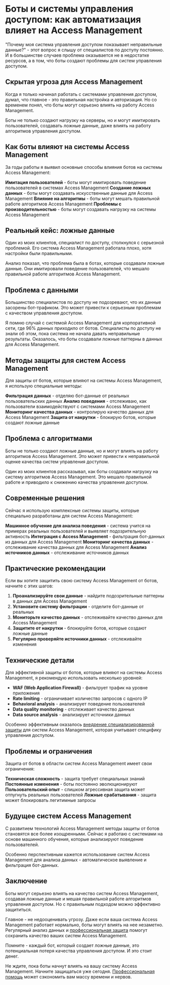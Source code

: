 ﻿# Боты и системы управления доступом: как автоматизация влияет на Access Management

"Почему моя система управления доступом показывает неправильные данные?" - этот вопрос я слышу от специалистов по доступу постоянно. И в большинстве случаев проблема оказывается не в недостатке ресурсов, а в том, что боты создают проблемы для систем управления доступом.

## Скрытая угроза для Access Management

Когда я только начинал работать с системами управления доступом, думал, что главное - это правильная настройка и авторизация. Но со временем понял, что боты могут серьезно влиять на работу Access Management.

Боты не только создают нагрузку на серверы, но и могут имитировать пользователей, создавать ложные данные, даже влиять на работу алгоритмов управления доступом.

## Как боты влияют на системы Access Management

За годы работы я выявил основные способы влияния ботов на системы Access Management:

**Имитация пользователей** - боты могут имитировать поведение пользователей в системах Access Management
**Создание ложных данных** - боты могут создавать искусственные данные для Access Management
**Влияние на алгоритмы** - боты могут мешать правильной работе алгоритмов Access Management
**Проблемы с производительностью** - боты могут создавать нагрузку на системы Access Management

## Реальный кейс: ложные данные

Один из моих клиентов, специалист по доступу, столкнулся с серьезной проблемой. Его система Access Management работала плохо, хотя настройки были правильными.

Анализ показал, что проблема была в ботах, которые создавали ложные данные. Они имитировали поведение пользователей, что мешало правильной работе алгоритмов Access Management.

## Проблема с данными

Большинство специалистов по доступу не подозревают, что их данные засорены бот-трафиком. Это может привести к серьезным проблемам с качеством управления доступом.

Я помню случай с системой Access Management для корпоративной сети, где 96% данных приходило от ботов. Специалисты по доступу не знали об этом, пока система не начала давать неправильные результаты. Оказалось, что боты создавали ложные паттерны в данных для Access Management.

## Методы защиты для систем Access Management

Для защиты от ботов, которые влияют на системы Access Management, я использую специальные методы:

**Фильтрация данных** - отделяю бот-данные от реальных пользовательских данных
**Анализ поведения** - отслеживаю, как пользователи взаимодействуют с системами Access Management
**Мониторинг качества данных** - контролирую качество данных для Access Management
**Защита от накрутки** - блокирую ботов, которые создают ложные данные

## Проблема с алгоритмами

Боты не только создают ложные данные, но и могут влиять на работу алгоритмов Access Management. Это может привести к неправильной оценке качества систем управления доступом.

Один из моих клиентов рассказывал, как боты создавали нагрузку на систему алгоритмов Access Management. Это мешало правильной работе и приводило к снижению качества управления доступом.

## Современные решения

Сейчас я использую комплексные системы защиты, которые специально разработаны для систем Access Management:

**Машинное обучение для анализа поведения** - система учится на примерах реальных пользователей и выявляет подозрительную активность
**Интеграция с Access Management** - фильтрация бот-данных из данных для Access Management
**Мониторинг качества данных** - отслеживание качества данных для Access Management
**Анализ источников данных** - отслеживание источников данных

## Практические рекомендации

Если вы хотите защитить свою систему Access Management от ботов, начните с этих шагов:

1. **Проанализируйте свои данные** - найдите подозрительные паттерны в данных для Access Management
2. **Установите систему фильтрации** - отделите бот-данные от реальных
3. **Мониторьте качество данных** - отслеживайте качество данных для Access Management
4. **Защитите от накрутки** - блокируйте ботов, которые создают ложные данные
5. **Регулярно проверяйте источники данных** - отслеживайте изменения

## Технические детали

Для эффективной защиты от ботов, которые влияют на системы Access Management, я рекомендую использовать несколько уровней:

- **WAF (Web Application Firewall)** - фильтрует трафик на уровне приложения
- **Rate limiting** - ограничивает количество запросов с одного IP
- **Behavioral analysis** - анализирует поведение пользователей
- **Data quality monitoring** - отслеживает качество данных
- **Data source analysis** - анализирует источники данных

Особенно эффективным оказалось [внедрение специализированной защиты](https://progaem.com/ustanovka-antibota-usluga-po-zashhite-ot-botov-vashih-sajtov-na-razlichnyh-cms-sistemah.html) для систем Access Management, которая учитывает специфику управления доступом.

## Проблемы и ограничения

Защита от ботов в области систем Access Management имеет свои ограничения:

**Техническая сложность** - защита требует специальных знаний
**Постоянные изменения** - боты постоянно эволюционируют
**Пользовательский опыт** - слишком агрессивная защита может отпугнуть реальных пользователей
**Ложные срабатывания** - защита может блокировать легитимные запросы

## Будущее систем Access Management

С развитием технологий Access Management методы защиты от ботов становятся все более изощренными. Сейчас я работаю с системами на основе машинного обучения, которые анализируют поведение пользователей.

Особенно перспективным кажется использование систем Access Management для анализа данных - автоматическое выявление и фильтрация бот-данных.

## Заключение

Боты могут серьезно влиять на качество систем Access Management, создавая ложные данные и мешая правильной работе алгоритмов управления доступом. Но с правильным подходом можно эффективно защититься.

Главное - не недооценивать угрозу. Даже если ваша система Access Management работает нормально, боты могут влиять на нее незаметно. Регулярный анализ данных и [профессиональная защита](https://progaem.com/ustanovka-antibota-usluga-po-zashhite-ot-botov-vashih-sajtov-na-razlichnyh-cms-sistemah.html) помогут сохранить качество ваших систем Access Management.

Помните - каждый бот, который создает ложные данные, это потенциальная потеря качества управления доступом. И это стоит денег.

Не ждите, пока боты начнут влиять на вашу систему Access Management. Начните защищаться уже сегодня. [Профессиональная помощь](https://progaem.com/ustanovka-antibota-usluga-po-zashhite-ot-botov-vashih-sajtov-na-razlichnyh-cms-sistemah.html) может сэкономить вам массу времени и нервов.

